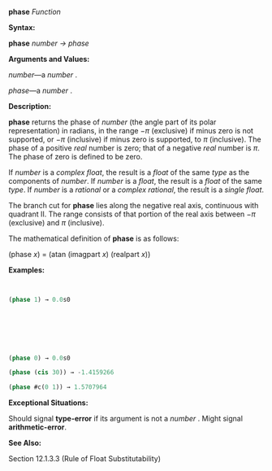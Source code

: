 **phase** *Function* 



**Syntax:** 



**phase** *number → phase* 



**Arguments and Values:** 



*number*—a *number* . 



*phase*—a *number* . 



**Description:** 



**phase** returns the phase of *number* (the angle part of its polar representation) in radians, in the range *−π* (exclusive) if minus zero is not supported, or *−π* (inclusive) if minus zero is supported, to *π* (inclusive). The phase of a positive *real* number is zero; that of a negative *real* number is *π*. The phase of zero is defined to be zero. 



If *number* is a *complex float*, the result is a *float* of the same *type* as the components of *number*. If *number* is a *float*, the result is a *float* of the same *type*. If *number* is a *rational* or a *complex rational*, the result is a *single float*. 



The branch cut for **phase** lies along the negative real axis, continuous with quadrant II. The range consists of that portion of the real axis between *−π* (exclusive) and *π* (inclusive). 



The mathematical definition of **phase** is as follows: 



(phase *x*) = (atan (imagpart *x*) (realpart *x*)) 



**Examples:**
```lisp
 

(phase 1) → 0.0s0 



 

 

(phase 0) → 0.0s0 

(phase (cis 30)) → -1.4159266 

(phase #c(0 1)) → 1.5707964 


```
**Exceptional Situations:** 



Should signal **type-error** if its argument is not a *number* . Might signal **arithmetic-error**. 



**See Also:** 



Section 12.1.3.3 (Rule of Float Substitutability) 



